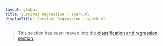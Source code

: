 ```yaml
---
layout: global
title: Survival Regression - spark.ml
displayTitle: Survival Regression - spark.ml
---
```


  > This section has been moved into the
   [classification and regression section](ml-classification-regression.html#survival-regression).
